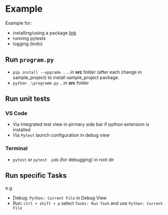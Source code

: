 # Example

Example for:

- installing/using a package [link](https://www.tutorialsteacher.com/python/python-package)
- running pytests
- logging (todo)

## Run `program.py`

- `pip install --upgrade .` ...in **src** folder (after each change in sample_project) to install sample_project package.
- `python .\programm.py` ...in **src** folder

## Run unit tests

### VS Code

- Via Integrated test view in pirmary side bar if python extension is installed
- Via `Pytest` launch configuration in debug view

### Terminal

- `pytest` or `pytest -pdb` (for debugging) in root dir

## Run specific Tasks

e.g.

- Debug:  `Python: Current File` in Debug View
- Run: `ctrl + shift + p` select `Tasks: Run Task` and use `Python: Current File`
